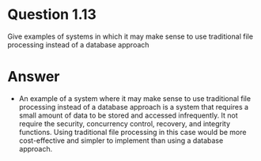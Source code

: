 # Question 1.13 #

Give examples of systems in which it may make sense to use traditional file
processing instead of a database approach

# Answer #

- An example of a system where it may make sense to use traditional file processing instead of a database approach is a system that requires a small amount of data to be stored and accessed infrequently. It not require the security, concurrency control, recovery, and integrity functions. Using traditional file processing in this case would be more cost-effective and simpler to implement than using a database approach.
